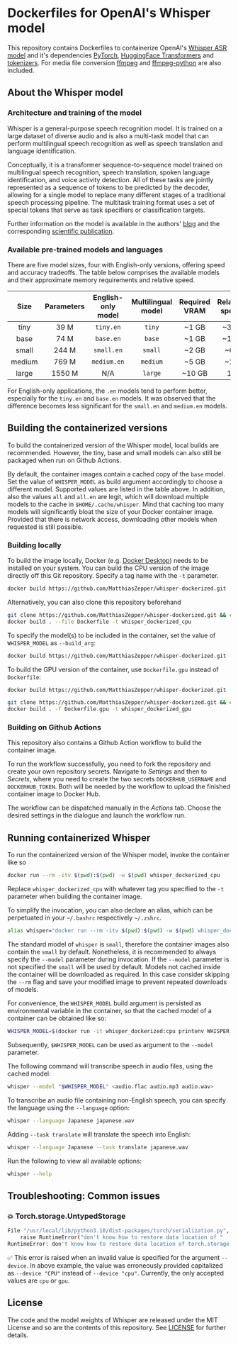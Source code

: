 # Dockerfiles for OpenAI's Whisper model

This repository contains Dockerfiles to containerize OpenAI's [Whisper ASR model](https://github.com/openai/whisper) and it's dependencies [PyTorch](https://pytorch.org/), [HuggingFace Transformers](https://huggingface.co/docs/transformers/index) and [tokenizers](https://pypi.org/project/tokenizers/). For media file conversion [ffmpeg](https://ffmpeg.org/) and [ffmpeg-python](https://github.com/kkroening/ffmpeg-python) are also included.

## About the Whisper model

### Architecture and training of the model

Whisper is a general-purpose speech recognition model. It is trained on a large dataset of diverse audio and is also a multi-task model that can perform multilingual speech recognition as well as speech translation and language identification.

Conceptually, it is a transformer sequence-to-sequence model trained on multilingual speech recognition, speech translation, spoken language identification, and voice activity detection. All of these tasks are jointly represented as a sequence of tokens to be predicted by the decoder, allowing for a single model to replace many different stages of a traditional speech processing pipeline. The multitask training format uses a set of special tokens that serve as task specifiers or classification targets.

Further information on the model is available in the authors' [blog](https://openai.com/blog/whisper) and the corresponding [scientific publication](https://cdn.openai.com/papers/whisper.pdf).

### Available pre-trained models and languages

There are five model sizes, four with English-only versions, offering speed and accuracy tradeoffs. The table below comprises the available models and their approximate memory requirements and relative speed.


|  Size  | Parameters | English-only model | Multilingual model | Required VRAM | Relative speed |
|:------:|:----------:|:------------------:|:------------------:|:-------------:|:--------------:|
|  tiny  |    39 M    |     `tiny.en`      |       `tiny`       |     ~1 GB     |      ~32x      |
|  base  |    74 M    |     `base.en`      |       `base`       |     ~1 GB     |      ~16x      |
| small  |   244 M    |     `small.en`     |      `small`       |     ~2 GB     |      ~6x       |
| medium |   769 M    |    `medium.en`     |      `medium`      |     ~5 GB     |      ~2x       |
| large  |   1550 M   |        N/A         |      `large`       |    ~10 GB     |       1x       |

For English-only applications, the `.en` models tend to perform better, especially for the `tiny.en` and `base.en` models. It was observed that the difference becomes less significant for the `small.en` and `medium.en` models.

## Building the containerized versions

To build the containerized version of the Whisper model, local builds are recommended. However, the tiny, base and small models can also still be packaged when run on Github Actions.

By default, the container images contain a cached copy of the `base` model. Set the value of `WHISPER_MODEL` as build argument accordingly to choose a different model. Supported values are listed in the table above. In addition, also the values `all` and `all.en` are legit, which will download multiple models to the cache in `$HOME/.cache/whisper`. Mind that caching too many models will significantly bloat the size of your Docker container image. Provided that there is network access, downloading other models when requested is still possible.

### Building locally

To build the image locally, Docker (e.g. [Docker Desktop](https://docs.docker.com/desktop)) needs to be installed on your system. You can build the CPU version of the image directly off this Git repository. Specify a tag name with the `-t` parameter.

```bash
docker build https://github.com/MatthiasZepper/whisper-dockerized.git -t whisper_dockerized_cpu
```

Alternatively, you can also clone this repository beforehand

```bash
git clone https://github.com/MatthiasZepper/whisper-dockerized.git && cd whisper-dockerized
docker build . --file Dockerfile -t whisper_dockerized_cpu
```

To specify the model(s) to be included in the container, set the value of `WHISPER_MODEL` as `--build_arg`:

```bash
docker build https://github.com/MatthiasZepper/whisper-dockerized.git -t whisper_dockerized_cpu --build-arg WHISPER_MODEL=small.en
``` 

To build the GPU version of the container, use `Dockerfile.gpu` instead of `Dockerfile`:

```bash
docker build https://github.com/MatthiasZepper/whisper-dockerized.git -f Dockerfile.gpu -t whisper_dockerized_cpu
```

```bash
git clone https://github.com/MatthiasZepper/whisper-dockerized.git && cd whisper-dockerized
docker build . -f Dockerfile.gpu -t whisper_dockerized_gpu
```

### Building on Github Actions

This repository also contains a Github Action workflow to build the container image.

To run the workflow successfully, you need to fork the repository and create your own repository secrets. Navigate to *Settings* and then to *Secrets*, where you need to create the two secrets `DOCKERHUB_USERNAME` and `DOCKERHUB_TOKEN`. Both will be needed by the workflow to upload the finished container image to Docker Hub.  

The workflow can be dispatched manually in the *Actions* tab. Choose the desired settings in the dialogue and launch the workflow run.

## Running containerized Whisper

To run the containerized version of the Whisper model, invoke the container like so

```bash
docker run --rm -itv $(pwd):$(pwd) -w $(pwd) whisper_dockerized_cpu
```

Replace `whisper_dockerized_cpu` with whatever tag you specified to the `-t` parameter when building the container image.

To simplify the invocation, you can also declare an alias, which can be perpetuated in your `~/.bashrc` respectively `~/.zshrc`.

```bash
alias whisper="docker run --rm -itv $(pwd):$(pwd) -w $(pwd) whisper_dockerized_cpu whisper"
```

The standard model of `whisper` is `small`, therefore the container images also contain the `small` by default. Nonetheless, it is recommended to always specify the `--model` parameter during invocation. If the `--model` parameter is not specified the `small` will be used by default. Models not cached inside the container will be downloaded as required. In this case consider skipping the `--rm` flag and save your modified image to prevent repeated downloads of models.  

For convenience, the `WHISPER_MODEL` build argument is persisted as environmental variable in the container, so that the cached model of a container can be obtained like so:

```bash
WHISPER_MODEL=$(docker run -it whisper_dockerized:cpu printenv WHISPER_MODEL)
```

Subsequently, `$WHISPER_MODEL` can be used as argument to the `--model` parameter.

The following command will transcribe speech in audio files, using the cached model:

```bash
whisper --model "$WHISPER_MODEL" <audio.flac audio.mp3 audio.wav>
```

To transcribe an audio file containing non-English speech, you can specify the language using the `--language` option:

```bash
whisper --language Japanese japanese.wav 
```
Adding `--task translate` will translate the speech into English:

```bash
whisper --language Japanese --task translate japanese.wav 
```

Run the following to view all available options:

```bash
whisper --help
```

## Troubleshooting: Common issues

### 💥 **Torch.storage.UntypedStorage**

```bash
File "/usr/local/lib/python3.10/dist-packages/torch/serialization.py", line 218, in default_restore_location
    raise RuntimeError("don't know how to restore data location of "
RuntimeError: don't know how to restore data location of torch.storage.UntypedStorage (tagged with CPU)
```

✅  This error is raised when an invalid value is specified for the argument `--device`. In above example, the value was erroneously provided capitalized as `--device "CPU"` instead of `--device "cpu"`. Currently, the only accepted values are `cpu` or `gpu`.


## License

The code and the model weights of Whisper are released under the MIT License and so are the contents of this repository. See [LICENSE](LICENSE) for further details.
